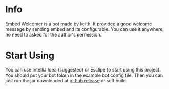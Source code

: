 # Info
Embed Welcomer is a bot made by keith.
It provided a good welcome message by sending embed and its configurable.
You can use it anywhere, no need to asked for the author's permission.

# Start Using
You can use IntelliJ Idea (suggested) or Esclipe to start using this project.
You should put your bot token in the example bot.config file.
Then you can just run the jar downloaded at [github release](github.com/keith17766666/EmbedWelcomer/releases) or self build.
